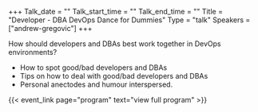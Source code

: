 +++
Talk_date = ""
Talk_start_time = ""
Talk_end_time = ""
Title = "Developer - DBA DevOps Dance for Dummies"
Type = "talk"
Speakers = ["andrew-gregovic"]
+++

How should developers and DBAs best work together in DevOps environments?

* How to spot good/bad developers and DBAs
* Tips on how to deal with good/bad developers and DBAs
* Personal anectodes and humour interspersed.

{{< event_link page="program" text="view full program" >}}
